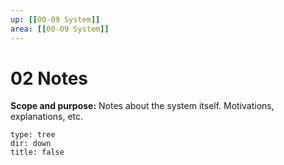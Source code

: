 ```yaml
---
up: [[00-09 System]]
area: [[00-09 System]]
---
```


# 02 Notes

**Scope and purpose:** Notes about the system itself. Motivations, explanations, etc.

```dataviewjs
type: tree
dir: down
title: false
```